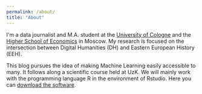 ```yaml
---
permalink: /about/
title: "About"
---
```

I'm a data journalist and M.A. student at the [University of Cologne](https://www.portal.uni-koeln.de/index.php?id=9441&L=1) and the [Higher School of Economics](https://www.hse.ru/en/) in Moscow. My research is focused on the intersection between Digital Humanities (DH) and Eastern European History (EEH). 

This blog pursues the idea of making Machine Learning easily accessible to many. It follows along a scientific course held at UzK. We will mainly work with the programming language R in the environment of Rstudio. 
Here you can [download the software](https://rstudio.com/products/rstudio/download/).
